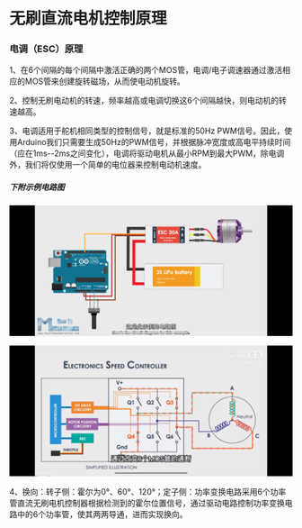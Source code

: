 # 无刷直流电机控制原理

### 电调（ESC）原理

1、在6个间隔的每个间隔中激活正确的两个MOS管，电调/电子调速器通过激活相应的MOS管来创建旋转磁场，从而使电动机旋转。

2、控制无刷电动机的转速，频率越高或电调切换这6个间隔越快，则电动机的转速越高。

3、电调适用于舵机相同类型的控制信号，就是标准的50Hz PWM信号。因此，使用Arduino我们只需要生成50Hz的PWM信号，并根据脉冲宽度或高电平持续时间（应在1ms--2ms之间变化），电调将驱动电机从最小RPM到最大PWM，除电调外，我们将仅使用一个简单的电位器来控制电动机速度。

##### 下附示例电路图

![接线示例](https://github.com/Daiwenjun/star/blob/main/photo/a9ca091e97fe2706314017ded4dc0200.png)

![电路图示例](https://github.com/Daiwenjun/star/blob/main/photo/522bdf53b852f30d108f5756175f5e86.png)

4、换向：转子侧：霍尔为0°、60°、120°；定子侧：功率变换电路采用6个功率管直流无刷电机控制器根据检测到的霍尔位置信号，通过驱动电路控制功率变换电路中的6个功率管，使其两两导通，进而实现换向。